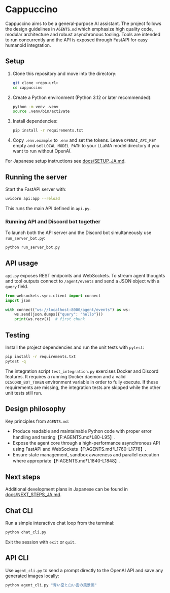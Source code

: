 # Cappuccino

Cappuccino aims to be a general‑purpose AI assistant. The project follows the design guidelines in `AGENTS.md` which emphasize high quality code, modular architecture and robust asynchronous tooling. Tools are intended to run concurrently and the API is exposed through FastAPI for easy humanoid integration.

## Setup
1. Clone this repository and move into the directory:
   ```bash
   git clone <repo-url>
   cd cappuccino
   ```
2. Create a Python environment (Python 3.12 or later recommended):
   ```bash
   python -m venv .venv
   source .venv/bin/activate
   ```
3. Install dependencies:
   ```bash
   pip install -r requirements.txt
   ```
4. Copy `.env.example` to `.env` and set the tokens. Leave `OPENAI_API_KEY` empty and set `LOCAL_MODEL_PATH` to your LLaMA model directory if you want to run without OpenAI.

For Japanese setup instructions see [docs/SETUP_JA.md](docs/SETUP_JA.md).

## Running the server
Start the FastAPI server with:
```bash
uvicorn api:app --reload
```
This runs the main API defined in `api.py`.

### Running API and Discord bot together
To launch both the API server and the Discord bot simultaneously use
`run_server_bot.py`:

```bash
python run_server_bot.py
```

## API usage
`api.py` exposes REST endpoints and WebSockets. To stream agent thoughts and tool
outputs connect to `/agent/events` and send a JSON object with a `query` field.

```python
from websockets.sync.client import connect
import json

with connect("ws://localhost:8000/agent/events") as ws:
    ws.send(json.dumps({"query": "hello"}))
    print(ws.recv())  # first chunk
```

## Testing
Install the project dependencies and run the unit tests with `pytest`:
```bash
pip install -r requirements.txt
pytest -q
```

The integration script `test_integration.py` exercises Docker and Discord
features. It requires a running Docker daemon and a valid `DISCORD_BOT_TOKEN`
environment variable in order to fully execute. If these requirements are
missing, the integration tests are skipped while the other unit tests still run.

## Design philosophy
Key principles from `AGENTS.md`:
- Produce readable and maintainable Python code with proper error handling and testing【F:AGENTS.md†L80-L95】.
- Expose the agent core through a high-performance asynchronous API using FastAPI and WebSockets【F:AGENTS.md†L1760-L1776】.
- Ensure state management, sandbox awareness and parallel execution where appropriate【F:AGENTS.md†L1840-L1848】.
## Next steps
Additional development plans in Japanese can be found in [docs/NEXT_STEPS_JA.md](docs/NEXT_STEPS_JA.md).


## Chat CLI
Run a simple interactive chat loop from the terminal:
```bash
python chat_cli.py
```
Exit the session with `exit` or `quit`.

## API CLI
Use `agent_cli.py` to send a prompt directly to the OpenAI API and save any
generated images locally:

```bash
python agent_cli.py "青い空と白い雲の風景画"
```
